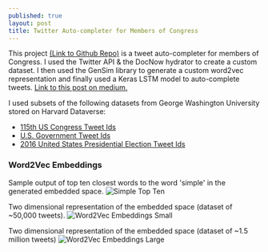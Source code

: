 ```yaml
---
published: true
layout: post
title: Twitter Auto-completer for Members of Congress
---
```

This project [(Link to Github Repo)](https://github.com/aakashpydi/tweet_completer_congress) is a tweet auto-completer for members of Congress. I used the Twitter API & the DocNow hydrator to create a custom dataset. I then used the GenSim library to generate a custom word2vec representation and finally used a Keras LSTM model to auto-complete tweets. [Link to this post on medium.](https://medium.com/@aakashpydi/twitter-auto-completer-for-members-of-congress-ddaf6bd9f764?source=friends_link&sk=0e10acf3185ecb3c88d382bbd645653b)

I used subsets of the following datasets from George Washington University stored on Harvard Dataverse:
- [115th US Congress Tweet Ids](https://dataverse.harvard.edu/dataset.xhtml?persistentId=doi:10.7910/DVN/UIVHQR)
- [U.S. Government Tweet Ids](https://dataverse.harvard.edu/dataset.xhtml?persistentId=doi:10.7910/DVN/2N3HHD)
-  [2016 United States Presidential Election Tweet Ids](https://dataverse.harvard.edu/dataset.xhtml?persistentId=doi:10.7910/DVN/PDI7IN)

### Word2Vec Embeddings

Sample output of top ten closest words to the word 'simple' in the generated embedded space.
![Simple Top Ten]({{site.baseurl}}/images/tweet_autocomplete_images/simple_top_ten_matches.JPG)

Two dimensional representation of the embedded space (dataset of ~50,000 tweets).
![Word2Vec Embeddings Small]({{site.baseurl}}/images/tweet_autocomplete_images/embeddings_small.JPG)

Two dimensional representation of the embedded space (dataset of ~1.5 million tweets)
![Word2Vec Embeddings Large]({{site.baseurl}}/images/tweet_autocomplete_images/embeddings_large.JPG)
